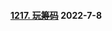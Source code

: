#### [1217. 玩筹码](https://leetcode.cn/problems/minimum-cost-to-move-chips-to-the-same-position/)	2022-7-8